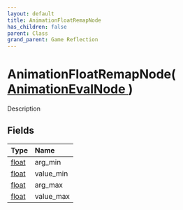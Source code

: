 ```yaml
---
layout: default
title: AnimationFloatRemapNode
has_children: false
parent: Class
grand_parent: Game Reflection
---
```

# AnimationFloatRemapNode( [ AnimationEvalNode ](/docs/game-reflection/classes/animation_eval_node) )
Description 

## Fields

| Type | Name |
|:-------------|:--------------|
| [float](/docs/game-reflection/components/float) | arg_min |
| [float](/docs/game-reflection/components/float) | value_min |
| [float](/docs/game-reflection/components/float) | arg_max |
| [float](/docs/game-reflection/components/float) | value_max |


